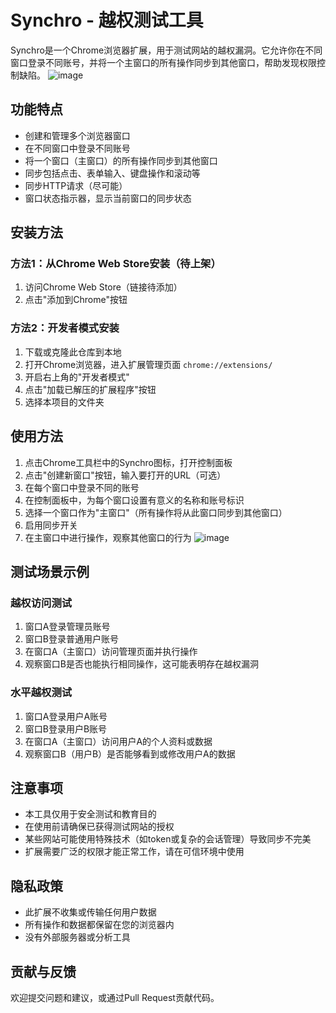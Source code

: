 # Synchro - 越权测试工具

Synchro是一个Chrome浏览器扩展，用于测试网站的越权漏洞。它允许你在不同窗口登录不同账号，并将一个主窗口的所有操作同步到其他窗口，帮助发现权限控制缺陷。
![image](https://github.com/user-attachments/assets/75378d19-71fe-4f94-a9f2-62b79cd717cd)


## 功能特点

- 创建和管理多个浏览器窗口
- 在不同窗口中登录不同账号
- 将一个窗口（主窗口）的所有操作同步到其他窗口
- 同步包括点击、表单输入、键盘操作和滚动等
- 同步HTTP请求（尽可能）
- 窗口状态指示器，显示当前窗口的同步状态

## 安装方法

### 方法1：从Chrome Web Store安装（待上架）

1. 访问Chrome Web Store（链接待添加）
2. 点击"添加到Chrome"按钮

### 方法2：开发者模式安装

1. 下载或克隆此仓库到本地
2. 打开Chrome浏览器，进入扩展管理页面 `chrome://extensions/`
3. 开启右上角的"开发者模式"
4. 点击"加载已解压的扩展程序"按钮
5. 选择本项目的文件夹

## 使用方法

1. 点击Chrome工具栏中的Synchro图标，打开控制面板
2. 点击"创建新窗口"按钮，输入要打开的URL（可选）
3. 在每个窗口中登录不同的账号
4. 在控制面板中，为每个窗口设置有意义的名称和账号标识
5. 选择一个窗口作为"主窗口"（所有操作将从此窗口同步到其他窗口）
6. 启用同步开关
7. 在主窗口中进行操作，观察其他窗口的行为
 ![image](https://github.com/user-attachments/assets/804b7f33-3f2a-42d2-bcff-f9600e9b5ac6)


## 测试场景示例

### 越权访问测试

1. 窗口A登录管理员账号
2. 窗口B登录普通用户账号
3. 在窗口A（主窗口）访问管理页面并执行操作
4. 观察窗口B是否也能执行相同操作，这可能表明存在越权漏洞

### 水平越权测试

1. 窗口A登录用户A账号
2. 窗口B登录用户B账号
3. 在窗口A（主窗口）访问用户A的个人资料或数据
4. 观察窗口B（用户B）是否能够看到或修改用户A的数据

## 注意事项

- 本工具仅用于安全测试和教育目的
- 在使用前请确保已获得测试网站的授权
- 某些网站可能使用特殊技术（如token或复杂的会话管理）导致同步不完美
- 扩展需要广泛的权限才能正常工作，请在可信环境中使用

## 隐私政策

- 此扩展不收集或传输任何用户数据
- 所有操作和数据都保留在您的浏览器内
- 没有外部服务器或分析工具

## 贡献与反馈

欢迎提交问题和建议，或通过Pull Request贡献代码。 
